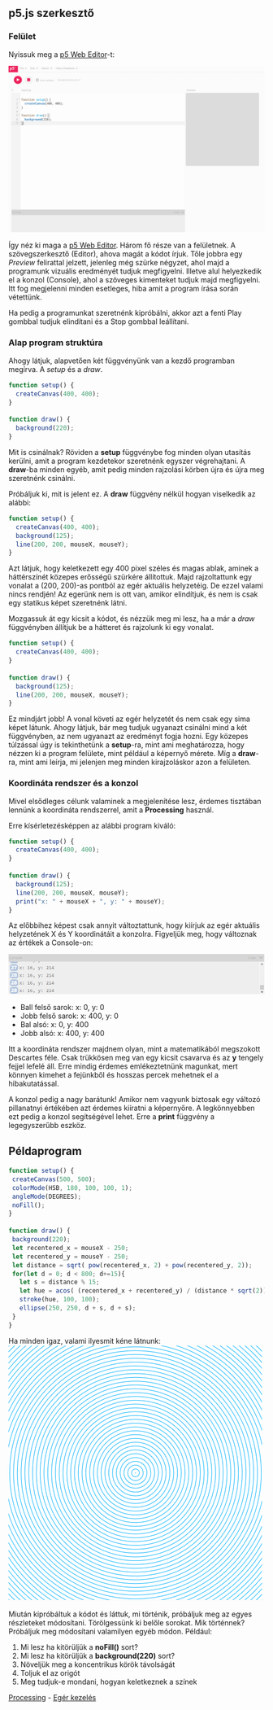 ## p5.js szerkesztő

### Felület
Nyissuk meg a [p5 Web Editor](https://editor.p5js.org/)-t:

![Kezdő képernyő](default_screen.PNG)

Így néz ki maga a [p5 Web Editor](https://editor.p5js.org/). Három fő része van
a felületnek. A szövegszerkesztő (Editor), ahova magát a kódot írjuk. Tőle jobbra
egy *Preview* felirattal jelzett, jelenleg még szürke négyzet, ahol majd a programunk
vizuális eredményét tudjuk megfigyelni. Illetve alul helyezkedik el a konzol (Console), ahol a szöveges kimenteket tudjuk majd megfigyelni. Itt fog megjelenni minden esetleges, hiba amit a program írása során vétettünk.

Ha pedig a programunkat szeretnénk kipróbálni, akkor azt a fenti Play gombbal tudjuk elindítani és a Stop gombbal leállítani.

### Alap program struktúra
Ahogy látjuk, alapvetően két függvényünk van a kezdő programban megírva. A _setup_ és a _draw_.
```JavaScript
function setup() {
  createCanvas(400, 400);
}

function draw() {
  background(220);
}
```
Mit is csinálnak? Röviden a **setup** függvénybe fog minden olyan utasítás kerülni,
amit a program kezdetekor szeretnénk egyszer végrehajtani.
A **draw**-ba minden egyéb, amit pedig minden rajzolási körben újra és újra meg
szeretnénk csinálni.

Próbáljuk ki, mit is jelent ez. A **draw** függvény nélkül hogyan viselkedik az alábbi:
```JavaScript
function setup() {
  createCanvas(400, 400);
  background(125);
  line(200, 200, mouseX, mouseY);
}
```
Azt látjuk, hogy keletkezett egy 400 pixel széles és magas ablak, aminek a háttérszínét közepes erősségű szürkére állítottuk. Majd rajzoltattunk egy vonalat a (200, 200)-as pontból az egér aktuális helyzetéig. De ezzel valami nincs rendjén!
Az egerünk nem is ott van, amikor elindítjuk, és nem is csak egy statikus képet szeretnénk látni.

Mozgassuk át egy kicsit a kódot, és nézzük meg mi lesz, ha a már a _draw_ függvényben
állítjuk be a hátteret és rajzolunk ki egy vonalat.

```JavaScript
function setup() {
  createCanvas(400, 400);
}

function draw() {
  background(125);
  line(200, 200, mouseX, mouseY);
}
```

Ez mindjárt jobb! A vonal követi az egér helyzetét és nem csak egy sima képet látunk.
Ahogy látjuk, bár meg tudjuk ugyanazt csinálni mind a két függvényben, az nem ugyanazt az eredményt fogja hozni. Egy közepes túlzással úgy is tekinthetünk a **setup**-ra,
mint ami meghatározza, hogy nézzen ki a program felülete, mint például a képernyő mérete.
Míg a **draw**-ra, mint ami leírja, mi jelenjen meg minden kirajzoláskor azon a felületen.

### Koordináta rendszer és a konzol
Mivel elsődleges célunk valaminek a megjelenítése lesz, érdemes tisztában lennünk a koordináta rendszerrel, amit a **Processing** használ.

Erre kísérletezésképpen az alábbi program kiváló:
```JavaScript
function setup() {
  createCanvas(400, 400);
}

function draw() {
  background(125);
  line(200, 200, mouseX, mouseY);
  print("x: " + mouseX + ", y: " + mouseY);
}
```
Az előbbihez képest csak annyit változtattunk, hogy kiírjuk az egér aktuális helyzetének X és Y koordinátáit a konzolra.
Figyeljük meg, hogy változnak az értékek a Console-on:

![Konzol](console_example.PNG)

 - Ball felső sarok: x: 0, y: 0
 - Jobb felső sarok: x: 400, y: 0
 - Bal alsó: x: 0, y: 400
 - Jobb alsó: x: 400, y: 400

Itt a koordináta rendszer majdnem olyan, mint a matematikából megszokott Descartes féle. Csak trükkösen meg van egy kicsit csavarva és az **y** tengely fejjel lefelé áll. Erre mindig érdemes emlékeztetnünk magunkat, mert könnyen kimehet a fejünkből és hosszas percek mehetnek el a hibakutatással.

A konzol pedig a nagy barátunk! Amikor nem vagyunk biztosak egy változó pillanatnyi értékében azt érdemes kiíratni a képernyőre. A legkönnyebben ezt pedig a konzol segítségével lehet. Erre a **print** függvény a legegyszerűbb eszköz.

## Példaprogram

```JavaScript
function setup() {
 createCanvas(500, 500);
 colorMode(HSB, 180, 100, 100, 1);
 angleMode(DEGREES);
 noFill();
}

function draw() {
 background(220);
 let recentered_x = mouseX - 250;
 let recentered_y = mouseY - 250;
 let distance = sqrt( pow(recentered_x, 2) + pow(recentered_y, 2));
 for(let d = 0; d < 800; d+=15){
   let s = distance % 15;
   let hue = acos( (recentered_x + recentered_y) / (distance * sqrt(2)) );
   stroke(hue, 100, 100);
   ellipse(250, 250, d + s, d + s);
 }
}
```
Ha minden igaz, valami ilyesmit kéne látnunk:
![Koncentrikus körök](concentrical_circles.PNG)

Miután kipróbáltuk a kódot és láttuk, mi történik, próbáljuk meg az egyes részleteket
módosítani. Törölgessünk ki belőle sorokat. Mik történnek? Próbáljuk meg módosítani
valamilyen egyéb módon.
Például:
1. Mi lesz ha kitörüljük a **noFill()** sort?
3. Mi lesz ha kitörüljük a **background(220)** sort?
3. Növeljük meg a koncentrikus körök távolságát
4. Toljuk el az origót
5. Meg tudjuk-e mondani, hogyan keletkeznek a színek

[Processing](2_processing.md) - [Egér kezelés](4_mouse.md)
